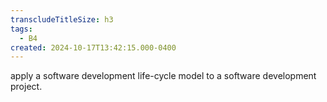 ```yaml
---
transcludeTitleSize: h3
tags:
  - B4
created: 2024-10-17T13:42:15.000-0400
---
```

apply a software development life-cycle model to a software development project.